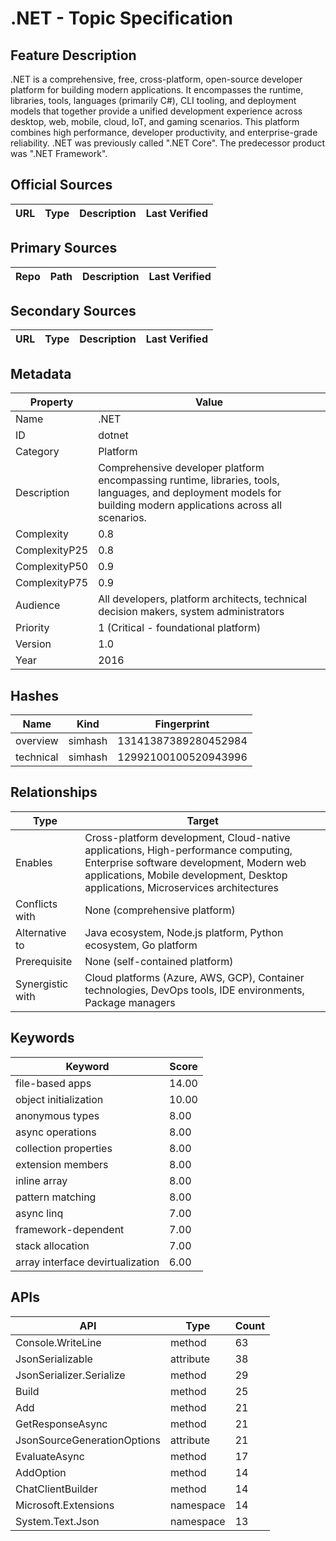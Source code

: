 # .NET - Topic Specification

## Feature Description

.NET is a comprehensive, free, cross-platform, open-source developer platform for building modern applications. It encompasses the runtime, libraries, tools, languages (primarily C#), CLI tooling, and deployment models that together provide a unified development experience across desktop, web, mobile, cloud, IoT, and gaming scenarios. This platform combines high performance, developer productivity, and enterprise-grade reliability. .NET was previously called ".NET Core". The predecessor product was ".NET Framework".

## Official Sources

| URL | Type | Description | Last Verified |
| --- | --- | --- | --- |

## Primary Sources

| Repo | Path | Description | Last Verified |
| --- | --- | --- | --- |

## Secondary Sources

| URL | Type | Description | Last Verified |
| --- | --- | --- | --- |

## Metadata

| Property | Value |
| --- | --- |
| Name | .NET |
| ID | dotnet |
| Category | Platform |
| Description | Comprehensive developer platform encompassing runtime, libraries, tools, languages, and deployment models for building modern applications across all scenarios. |
| Complexity | 0.8 |
| ComplexityP25 | 0.8 |
| ComplexityP50 | 0.9 |
| ComplexityP75 | 0.9 |
| Audience | All developers, platform architects, technical decision makers, system administrators |
| Priority | 1 (Critical - foundational platform) |
| Version | 1.0 |
| Year | 2016 |

## Hashes

| Name | Kind | Fingerprint |
|------|------|-------------|
| overview | simhash | 13141387389280452984 |
| technical | simhash | 12992100100520943996 |

## Relationships

| Type | Target |
| --- | --- |
| Enables | Cross-platform development, Cloud-native applications, High-performance computing, Enterprise software development, Modern web applications, Mobile development, Desktop applications, Microservices architectures |
| Conflicts with | None (comprehensive platform) |
| Alternative to | Java ecosystem, Node.js platform, Python ecosystem, Go platform |
| Prerequisite | None (self-contained platform) |
| Synergistic with | Cloud platforms (Azure, AWS, GCP), Container technologies, DevOps tools, IDE environments, Package managers |

## Keywords

| Keyword | Score |
|---------|-------|
| file-based apps | 14.00 |
| object initialization | 10.00 |
| anonymous types | 8.00 |
| async operations | 8.00 |
| collection properties | 8.00 |
| extension members | 8.00 |
| inline array | 8.00 |
| pattern matching | 8.00 |
| async linq | 7.00 |
| framework-dependent | 7.00 |
| stack allocation | 7.00 |
| array interface devirtualization | 6.00 |

## APIs

| API | Type | Count |
|-----|------|-------|
| Console.WriteLine | method | 63 |
| JsonSerializable | attribute | 38 |
| JsonSerializer.Serialize | method | 29 |
| Build | method | 25 |
| Add | method | 21 |
| GetResponseAsync | method | 21 |
| JsonSourceGenerationOptions | attribute | 21 |
| EvaluateAsync | method | 17 |
| AddOption | method | 14 |
| ChatClientBuilder | method | 14 |
| Microsoft.Extensions | namespace | 14 |
| System.Text.Json | namespace | 13 |


